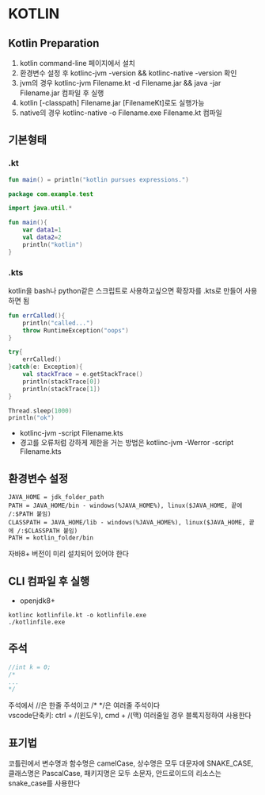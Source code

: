 # KOTLIN

## Kotlin Preparation
1. kotlin command-line 페이지에서 설치
2. 환경변수 설정 후 kotlinc-jvm -version && kotlinc-native -version 확인
3. jvm의 경우 kotlinc-jvm Filename.kt -d Filename.jar && java -jar Filename.jar 컴파일 후 실행
4. kotlin [-classpath] Filename.jar [FilenameKt]로도 실행가능
5. native의 경우 kotlinc-native -o Filename.exe Filename.kt 컴파일

## 기본형태
### .kt
```kotlin
fun main() = println("kotlin pursues expressions.")
```
```kotlin
package com.example.test

import java.util.*

fun main(){
    var data1=1
    val data2=2
    println("kotlin")
}
```
### .kts
kotlin을 bash나 python같은 스크립트로 사용하고싶으면 확장자를 .kts로 만들어 사용하면 됨
```kotlin
fun errCalled(){
    println("called...")
    throw RuntimeException("oops")
}

try{
    errCalled()
}catch(e: Exception){
    val stackTrace = e.getStackTrace()
    println(stackTrace[0])
    println(stackTrace[1])
}

Thread.sleep(1000)
println("ok")
```
- kotlinc-jvm -script Filename.kts
- 경고를 오류처럼 강하게 제한을 거는 방법은 kotlinc-jvm -Werror -script Filename.kts

## 환경변수 설정
```
JAVA_HOME = jdk_folder_path
PATH = JAVA_HOME/bin - windows(%JAVA_HOME%), linux($JAVA_HOME, 끝에 /:$PATH 붙임)
CLASSPATH = JAVA_HOME/lib - windows(%JAVA_HOME%), linux($JAVA_HOME, 끝에 /:$CLASSPATH 붙임)
PATH = kotlin_folder/bin
```
자바8+ 버전이 미리 설치되어 있어야 한다   

## CLI 컴파일 후 실행
- openjdk8+
```
kotlinc kotlinfile.kt -o kotlinfile.exe
./kotlinfile.exe
```

## 주석
```kotlin
//int k = 0;
/*
...
*/
```
주석에서 //은 한줄 주석이고 /* */은 여러줄 주석이다   
vscode단축키: ctrl + /(윈도우), cmd + /(맥)   여러줄일 경우 블록지정하여 사용한다

## 표기법
코틀린에서 변수명과 함수명은 camelCase, 상수명은 모두 대문자에 SNAKE_CASE, 클래스명은 PascalCase, 패키지명은 모두 소문자, 안드로이드의 리소스는 snake_case를 사용한다
